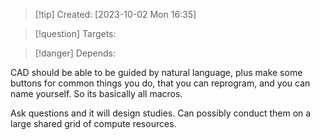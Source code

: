 
>[!tip] Created: [2023-10-02 Mon 16:35]

>[!question] Targets: 

>[!danger] Depends: 

CAD should be able to be guided by natural language, plus make some buttons for common things you do, that you can reprogram, and you can name yourself.  So its basically all macros.

Ask questions and it will design studies.  Can possibly conduct them on a large shared grid of compute resources.